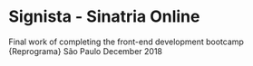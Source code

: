 <h1>Signista - Sinatria Online</h1>

Final work of completing the front-end development bootcamp {Reprograma} São Paulo December 2018
